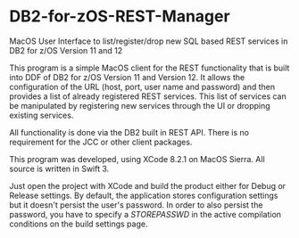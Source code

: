 # DB2-for-zOS-REST-Manager
MacOS User Interface to list/register/drop new SQL based REST services in DB2 for z/OS Version 11 and 12

This program is a simple MacOS client for the REST functionality that is built into DDF of DB2 for z/OS 
Version 11 and Version 12. It allows the configuration of the URL (host, port, user name and password) and
then provides a list of already registered REST services. This list of services can be manipulated by
registering new services through the UI or dropping existing services.

All functionality is done via the DB2 built in REST API. There is no requirement for the JCC or other
client packages.

This program was developed, using XCode 8.2.1 on MacOS Sierra. All source is written in Swift 3.

Just open the project with XCode and build the product either for Debug or Release settings.
By default, the application stores configuration settings but it doesn't persist the user's password.
In order to also persist the password, you have to specify a *STOREPASSWD* in the active compilation
conditions on the build settings page.
